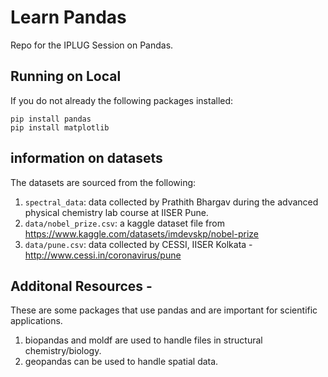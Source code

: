 # Learn Pandas
Repo for the IPLUG Session on Pandas. 

## Running on Local 
If you do not already the following packages installed:

```
pip install pandas
pip install matplotlib
```

## information on datasets

The datasets are sourced from the following:
1. `spectral_data`: data collected by Prathith Bhargav during the advanced physical chemistry lab course at IISER Pune. 
2. `data/nobel_prize.csv`: a kaggle dataset file from https://www.kaggle.com/datasets/imdevskp/nobel-prize 
3. `data/pune.csv`: data collected by CESSI, IISER Kolkata - http://www.cessi.in/coronavirus/pune

## Additonal Resources -

These are some packages that use pandas and are important for scientific applications. 
1. biopandas and moldf are used to handle files in structural chemistry/biology. 
2. geopandas can be used to handle spatial data.

